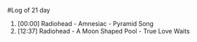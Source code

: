 #Log of 21 day

1. [00:00] Radiohead - Amnesiac - Pyramid Song
1. [12:37] Radiohead - A Moon Shaped Pool - True Love Waits
